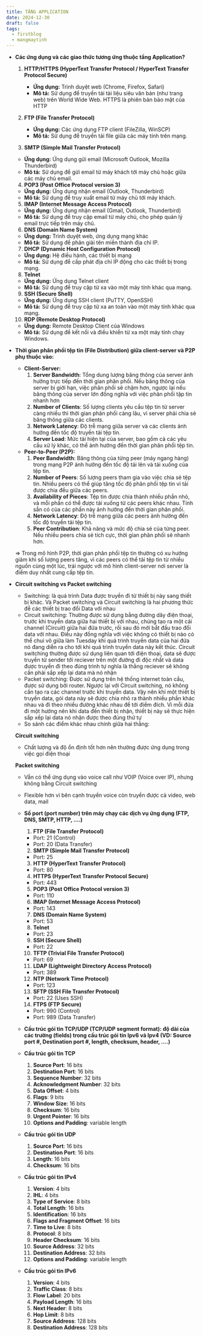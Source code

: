 ```yaml
---
title: TẦNG APPLICATION
date: 2024-12-30
draft: false
tags:
  - firstblog
  - mangmaytinh
---
```

- **Các ứng dụng và các giao thức tương ứng thuộc tầng Application?**
    
    1. **HTTP/HTTPS (HyperText Transfer Protocol / HyperText Transfer Protocol Secure)**
        
        - **Ứng dụng:** Trình duyệt web (Chrome, Firefox, Safari)
        - **Mô tả:** Sử dụng để truyền tải tài liệu siêu văn bản (như trang web) trên World Wide Web. HTTPS là phiên bản bảo mật của HTTP
    2. **FTP (File Transfer Protocol)**
        
        - **Ứng dụng:** Các ứng dụng FTP client (FileZilla, WinSCP)
        - **Mô tả:** Sử dụng để truyền tải file giữa các máy tính trên mạng.
    3. **SMTP (Simple Mail Transfer Protocol)**
        
    
    - **Ứng dụng:** Ứng dụng gửi email (Microsoft Outlook, Mozilla Thunderbird)
    - **Mô tả:** Sử dụng để gửi email từ máy khách tới máy chủ hoặc giữa các máy chủ email.
    
    4. **POP3 (Post Office Protocol version 3)**
    
    - **Ứng dụng:** Ứng dụng nhận email (Outlook, Thunderbird)
    - **Mô tả:** Sử dụng để truy xuất email từ máy chủ tới máy khách.
    
    5. **IMAP (Internet Message Access Protocol)**
    
    - **Ứng dụng:** Ứng dụng nhận email (Gmail, Outlook, Thunderbird)
    - **Mô tả:** Sử dụng để truy cập email từ máy chủ, cho phép quản lý email trực tiếp trên máy chủ.
    
    6. **DNS (Domain Name System)**
    
    - **Ứng dụng:** Trình duyệt web, ứng dụng mạng khác
    - **Mô tả:** Sử dụng để phân giải tên miền thành địa chỉ IP.
    
    7. **DHCP (Dynamic Host Configuration Protocol)**
    
    - **Ứng dụng:** Hệ điều hành, các thiết bị mạng
    - **Mô tả:** Sử dụng để cấp phát địa chỉ IP động cho các thiết bị trong mạng.
    
    8. **Telnet**
    
    - **Ứng dụng:** Ứng dụng Telnet client
    - **Mô tả:** Sử dụng để truy cập từ xa vào một máy tính khác qua mạng.
    
    9. **SSH (Secure Shell)**
    
    - **Ứng dụng:** Ứng dụng SSH client (PuTTY, OpenSSH)
    - **Mô tả:** Sử dụng để truy cập từ xa an toàn vào một máy tính khác qua mạng.
    
    10. **RDP (Remote Desktop Protocol)**
    
    - **Ứng dụng:** Remote Desktop Client của Windows
    - **Mô tả:** Sử dụng để kết nối và điều khiển từ xa một máy tính chạy Windows.
- **Thời gian phân phối tệp tin (File Distribution) giữa client-server và P2P phụ thuộc vào:**
    
    - **Client-Server:**
        1. **Server Bandwidth**: Tổng dung lượng băng thông của server ảnh hưởng trực tiếp đến thời gian phân phối. Nếu băng thông của server bị giới hạn, việc phân phối sẽ chậm hơn, ngược lại nếu băng thông của server lớn đồng nghĩa với việc phân phối tập tin nhanh hơn
        2. **Number of Clients**: Số lượng clients yêu cầu tệp tin từ server càng nhiều thì thời gian phân phối càng lâu, vì server phải chia sẻ băng thông giữa các clients.
        3. **Network Latency**: Độ trễ mạng giữa server và các clients ảnh hưởng đến tốc độ truyền tải tệp tin.
        4. **Server Load**: Mức tải hiện tại của server, bao gồm cả các yêu cầu xử lý khác, có thể ảnh hưởng đến thời gian phân phối tệp tin.
    - **Peer-to-Peer (P2P):**
        1. **Peer Bandwidth**: Băng thông của từng peer (máy ngang hàng) trong mạng P2P ảnh hưởng đến tốc độ tải lên và tải xuống của tệp tin.
        2. **Number of Peers**: Số lượng peers tham gia vào việc chia sẻ tệp tin. Nhiều peers có thể giúp tăng tốc độ phân phối tệp tin vì tải được chia đều giữa các peers.
        3. **Availability of Pieces**: Tệp tin được chia thành nhiều phần nhỏ, và mỗi phần có thể được tải xuống từ các peers khác nhau. Tính sẵn có của các phần này ảnh hưởng đến thời gian phân phối.
        4. **Network Latency**: Độ trễ mạng giữa các peers ảnh hưởng đến tốc độ truyền tải tệp tin.
        5. **Peer Contribution**: Khả năng và mức độ chia sẻ của từng peer. Nếu nhiều peers chia sẻ tích cực, thời gian phân phối sẽ nhanh hơn.
    
    ⇒ Trong mô hình P2P, thời gian phân phối tệp tin thường có xu hướng giảm khi số lượng peers tăng, vì các peers có thể tải tệp tin từ nhiều nguồn cùng một lúc, trái ngược với mô hình client-server nơi server là điểm duy nhất cung cấp tệp tin.
    
- **Circuit switching vs Packet switching**
    
    - Switching: là quá trình Data được truyền đi từ thiết bị này sang thiết bị khác. Và Packet switching và Circuit switching là hai phương thức để các thiết bị trao đổi Data với nhau
    - Circuit switching: Thường được sử dụng bằng đường dây điện thoại, trước khi truyền data giữa hai thiết bị với nhau, chúng tạo ra một cái channel (Circuit) giữa hai đứa trước, rồi sau đó mới bắt đầu trao đổi data với nhau. Điều này đồng nghĩa với việc không có thiết bị nào có thể chui vô giữa làm Tuesday khi quá trình truyền data của hai đứa nó đang diễn ra cho tới khi quá trình truyền data này kết thúc. Circuit switching thường được sử dụng liên quan tới điện thoại, data sẽ được truyền từ sender tới reciever trên một đường đi độc nhất và data được truyền đi theo đúng trình tự nghĩa là thằng reciever sẽ không cần phải sắp xếp lại data mà nó nhận
    - Packet switching: Được sử dụng trên hệ thống internet toàn cầu, được sử dụng bởi router. Ngược lại với Circuit switching, nó không cần tạo ra các channel trước khi truyền data. Vậy nên khi một thiết bị truyền data, gói data này sẽ được chia nhỏ ra thành nhiều phần khác nhau và đi theo nhiều đường khác nhau để tới điểm đích. Vì mỗi đứa đi một hướng nên khi data đến thiết bị nhận, thiết bị này sẽ thực hiện sắp xếp lại data nó nhận được theo đúng thứ tự
    - So sánh các điểm khác nhau chính giữa hai thằng:
    
    **Circuit switching**
    
    - Chất lượng và độ ổn định tốt hơn nên thường được ứng dụng trong việc gọi điện thoại
    
    **Packet switching**
    
    - Vẫn có thể ứng dụng vào voice call như VOIP (Voice over IP), nhưng không bằng Circuit switching
        
    - Flexible hơn vì bên cạnh truyền voice còn truyền được cả video, web data, mail
        
    - **Số port (port number) trên máy chạy các dịch vụ ứng dụng (FTP, DNS, SMTP, HTTP, ….)**
        
        1. **FTP (File Transfer Protocol)**
        
        - Port: 21 (Control)
        - Port: 20 (Data Transfer)
        
        2. **SMTP (Simple Mail Transfer Protocol)**
        
        - Port: 25
        
        3. **HTTP (HyperText Transfer Protocol)**
        
        - Port: 80
        
        4. **HTTPS (HyperText Transfer Protocol Secure)**
        
        - Port: 443
        
        5. **POP3 (Post Office Protocol version 3)**
        
        - Port: 110
        
        6. **IMAP (Internet Message Access Protocol)**
        
        - Port: 143
        
        7. **DNS (Domain Name System)**
        
        - Port: 53
        
        8. **Telnet**
        
        - Port: 23
        
        9. **SSH (Secure Shell)**
        
        - Port: 22
        
        10. **TFTP (Trivial File Transfer Protocol)**
        
        - Port: 69
        
        11. **LDAP (Lightweight Directory Access Protocol)**
        
        - Port: 389
        
        12. **NTP (Network Time Protocol)**
        
        - Port: 123
        
        13. **SFTP (SSH File Transfer Protocol)**
        
        - Port: 22 (Uses SSH)
        
        14. **FTPS (FTP Secure)**
        
        - Port: 990 (Control)
        - Port: 989 (Data Transfer)
    - **Cấu trúc gói tin TCP/UDP (TCP/UDP segment format): độ dài của các trường (fields) trong cấu trúc gói tin Ipv6 và Ipv4 (VD: Source port #, Destination port #, length, checksum, header, ….)**
        
    - **Cấu trúc gói tin TCP**
        
        1. **Source Port**: 16 bits
        2. **Destination Port**: 16 bits
        3. **Sequence Number**: 32 bits
        4. **Acknowledgment Number**: 32 bits
        5. **Data Offset**: 4 bits
        6. **Flags**: 9 bits
        7. **Window Size**: 16 bits
        8. **Checksum**: 16 bits
        9. **Urgent Pointer**: 16 bits
        10. **Options and Padding**: variable length
    - **Cấu trúc gói tin UDP**
        
        1. **Source Port**: 16 bits
        2. **Destination Port**: 16 bits
        3. **Length**: 16 bits
        4. **Checksum**: 16 bits
    - **Cấu trúc gói tin IPv4**
        
        1. **Version**: 4 bits
        2. **IHL**: 4 bits
        3. **Type of Service**: 8 bits
        4. **Total Length**: 16 bits
        5. **Identification**: 16 bits
        6. **Flags and Fragment Offset**: 16 bits
        7. **Time to Live**: 8 bits
        8. **Protocol**: 8 bits
        9. **Header Checksum**: 16 bits
        10. **Source Address**: 32 bits
        11. **Destination Address**: 32 bits
        12. **Options and Padding**: variable length
    - **Cấu trúc gói tin IPv6**
        
        1. **Version**: 4 bits
        2. **Traffic Class**: 8 bits
        3. **Flow Label**: 20 bits
        4. **Payload Length**: 16 bits
        5. **Next Header**: 8 bits
        6. **Hop Limit**: 8 bits
        7. **Source Address**: 128 bits
        8. **Destination Address**: 128 bits